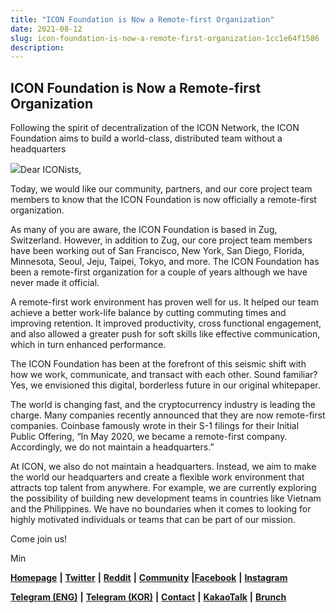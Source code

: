 ```yaml
---
title: "ICON Foundation is Now a Remote-first Organization"
date: 2021-08-12
slug: icon-foundation-is-now-a-remote-first-organization-1cc1e64f1586
description:
---
```


## ICON Foundation is Now a Remote-first Organization

Following the spirit of decentralization of the ICON Network, the ICON Foundation aims to build a world-class, distributed team without a headquarters

![](https://cdn-images-1.medium.com/max/800/1*ZPMBSlgFdjYtZT4nC-U7CQ.jpeg)Dear ICONists,

Today, we would like our community, partners, and our core project team members to know that the ICON Foundation is now officially a remote-first organization.

As many of you are aware, the ICON Foundation is based in Zug, Switzerland. However, in addition to Zug, our core project team members have been working out of San Francisco, New York, San Diego, Florida, Minnesota, Seoul, Jeju, Taipei, Tokyo, and more. The ICON Foundation has been a remote-first organization for a couple of years although we have never made it official.

A remote-first work environment has proven well for us. It helped our team achieve a better work-life balance by cutting commuting times and improving retention. It improved productivity, cross functional engagement, and also allowed a greater push for soft skills like effective communication, which in turn enhanced performance.

The ICON Foundation has been at the forefront of this seismic shift with how we work, communicate, and transact with each other. Sound familiar? Yes, we envisioned this digital, borderless future in our original whitepaper.

The world is changing fast, and the cryptocurrency industry is leading the charge. Many companies recently announced that they are now remote-first companies. Coinbase famously wrote in their S-1 filings for their Initial Public Offering, “In May 2020, we became a remote-first company. Accordingly, we do not maintain a headquarters.”

At ICON, we also do not maintain a headquarters. Instead, we aim to make the world our headquarters and create a flexible work environment that attracts top talent from anywhere. For example, we are currently exploring the possibility of building new development teams in countries like Vietnam and the Philippines. We have no boundaries when it comes to looking for highly motivated individuals or teams that can be part of our mission.

Come join us!

Min

[**Homepage**](https://iconrepublic.org/) **|** [**Twitter**](https://twitter.com/helloiconworld) **|** [**Reddit**](https://www.reddit.com/r/helloicon/) **|** [**Community**](https://forum.icon.community/) **|**[**Facebook**](https://www.facebook.com/helloicon/) **|** [**Instagram**](https://www.instagram.com/helloiconworld/)

[**Telegram (ENG)**](https://t.me/hello_iconworld) **|** [**Telegram (KOR)**](https://t.me/iconkorea) **|** [**Contact**](mailto:hello@icon.foundation) **|** [**KakaoTalk**](https://open.kakao.com/o/gMAFhdS) **|** [**Brunch**](https://brunch.co.kr/@helloiconworld)

